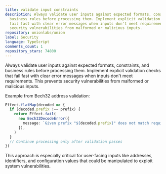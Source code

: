 ```yaml
---
title: validate input constraints
description: Always validate user inputs against expected formats, constraints, and
  business rules before processing them. Implement explicit validation checks that
  fail fast with clear error messages when inputs don't meet requirements. This prevents
  security vulnerabilities from malformed or malicious inputs.
repository: unionlabs/union
label: Security
language: TypeScript
comments_count: 1
repository_stars: 74800
---
```


Always validate user inputs against expected formats, constraints, and business rules before processing them. Implement explicit validation checks that fail fast with clear error messages when inputs don't meet requirements. This prevents security vulnerabilities from malformed or malicious inputs.

Example from Bech32 address validation:
```typescript
Effect.flatMap(decoded => {
  if (decoded.prefix !== prefix) {
    return Effect.fail(
      new Bech32DecodeError({
        message: `Given prefix "${decoded.prefix}" does not match requirement "${prefix}"`,
      }),
    )
  }
  // Continue processing only after validation passes
})
```

This approach is especially critical for user-facing inputs like addresses, identifiers, and configuration values that could be manipulated to exploit system vulnerabilities.